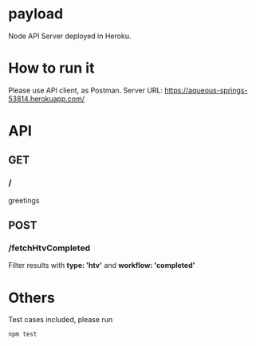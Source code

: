 # payload
Node API Server deployed in Heroku.

# How to run it
Please use API client, as Postman. Server URL:
https://aqueous-springs-53814.herokuapp.com/

# API
## GET 
### /
greetings

## POST 
### /fetchHtvCompleted
Filter results with **type: 'htv'** and **workflow: 'completed'**


# Others
Test cases included, please run 
```
npm test
```
